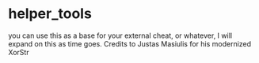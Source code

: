 # helper_tools
you can use this as a base for your external cheat, or whatever, I will expand on this as time goes. 
Credits to Justas Masiulis for his modernized XorStr 
